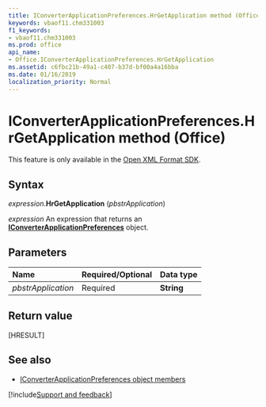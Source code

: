 ```yaml
---
title: IConverterApplicationPreferences.HrGetApplication method (Office)
keywords: vbaof11.chm331003
f1_keywords:
- vbaof11.chm331003
ms.prod: office
api_name:
- Office.IConverterApplicationPreferences.HrGetApplication
ms.assetid: c6fbc21b-49a1-c407-b37d-bf00a4a16bba
ms.date: 01/16/2019
localization_priority: Normal
---
```



# IConverterApplicationPreferences.HrGetApplication method (Office)

This feature is only available in the [Open XML Format SDK](https://docs.microsoft.com/office/open-xml/open-xml-sdk).


## Syntax

_expression_.**HrGetApplication** (_pbstrApplication_)

_expression_ An expression that returns an **[IConverterApplicationPreferences](Office.IConverterApplicationPreferences.md)** object.


## Parameters

|Name|Required/Optional|Data type|
|:---|:----------------|:--------|
| _pbstrApplication_|Required|**String**|

## Return value

[HRESULT]


## See also

- [IConverterApplicationPreferences object members](overview/Library-Reference/iconverterapplicationpreferences-members-office.md)

[!include[Support and feedback](~/includes/feedback-boilerplate.md)]
